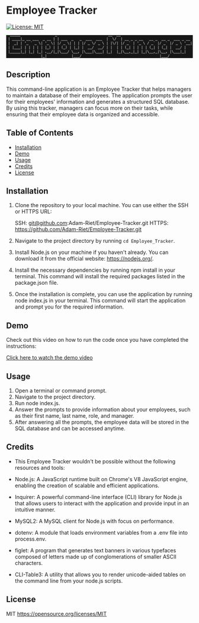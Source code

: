 # Employee Tracker

[![License: MIT](https://img.shields.io/badge/License-MIT-yellow.svg)](https://opensource.org/licenses/MIT)

![Alt text](https://github.com/Adam-Riet/Employee-Tracker/blob/main/Main/assets/Screenshot%202023-05-16%20at%2011.24.38%20AM.png)

## Description
This command-line application is an Employee Tracker that helps managers to maintain a database of their employees. The application prompts the user for their employees' information and generates a structured SQL database. By using this tracker, managers can focus more on their tasks, while ensuring that their employee data is organized and accessible.

## Table of Contents
- [Installation](#installation)
- [Demo](#demo)
- [Usage](#usage)
- [Credits](#credits)
- [License](#license)

## Installation
1. Clone the repository to your local machine. You can use either the SSH or HTTPS URL:

    SSH: git@github.com:Adam-Riet/Employee-Tracker.git
    HTTPS: https://github.com/Adam-Riet/Employee-Tracker.git

2. Navigate to the project directory by running `cd Employee_Tracker`.
3. Install Node.js on your machine if you haven't already. You can download it from the official website: https://nodejs.org/.
4. Install the necessary dependencies by running npm install in your terminal. This command will install the required packages listed in the package.json file.
5. Once the installation is complete, you can use the application by running node index.js in your terminal. This command will start the application and prompt you for the required information.

## Demo
Check out this video on how to run the code once you have completed the instructions:

[Click here to watch the demo video](https://drive.google.com/file/d/1o-FLoowrtJ-CjuM-nK9mQ0qtjoSC6OIx/view?usp=sharing)

## Usage
1. Open a terminal or command prompt.
2. Navigate to the project directory.
3. Run node index.js.
4. Answer the prompts to provide information about your employees, such as their first name, last name, role, and manager.
5. After answering all the prompts, the employee data will be stored in the SQL database and can be accessed anytime.

## Credits

* This Employee Tracker wouldn't be possible without the following resources and tools:

* Node.js: A JavaScript runtime built on Chrome's V8 JavaScript engine, enabling the creation of scalable and efficient applications.

* Inquirer: A powerful command-line interface (CLI) library for Node.js that allows users to interact with the application and provide input in an intuitive manner.

* MySQL2: A MySQL client for Node.js with focus on performance.

* dotenv: A module that loads environment variables from a .env file into process.env.

* figlet: A program that generates text banners in various typefaces composed of letters made up of conglomerations of smaller ASCII characters.

* CLI-Table3: A utility that allows you to render unicode-aided tables on the command line from your node.js scripts.

## License
MIT https://opensource.org/licenses/MIT
